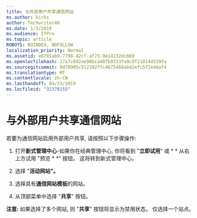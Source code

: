 ```yaml
---
title: 与外部用户共享通信网站
ms.author: kirks
author: Techwriter40
ms.date: 1/3/2019
ms.audience: ITPro
ms.topic: article
ROBOTS: NOINDEX, NOFOLLOW
localization_priority: Normal
ms.assetid: e0701ab9-7798-42cf-af73-9e14132dc669
ms.openlocfilehash: 17a7c692ae98bca407b9313fa9c9f21014d159fa
ms.sourcegitcommit: 9d78905c512192ffc4675468abd2efc5f2e4baf4
ms.translationtype: MT
ms.contentlocale: zh-CN
ms.lasthandoff: 04/23/2019
ms.locfileid: "32370155"
---
```

# <a name="share-a-communication-site-with-external-users"></a>与外部用户共享通信网站

若要为通信网站启用外部用户共享, 请按照以下步骤操作: 
  
1. 打开**新式管理中心**-如果你在经典管理中心, 你将看到 "**立即试用**" 或 * * 从右上方试用 "预览 * *" 按钮。 这将转到新式管理中心。 
  
2. 选择 "**活动网站"。**
  
3. 选择具有**通信网站模板**的网站。 
  
4. 从顶部菜单中选择 "**共享**" 按钮。 
  
 **注意:** 如果选择了多个网站, 则 "**共享**" 按钮将显示为禁用状态。 仅选择一个站点。 
  

